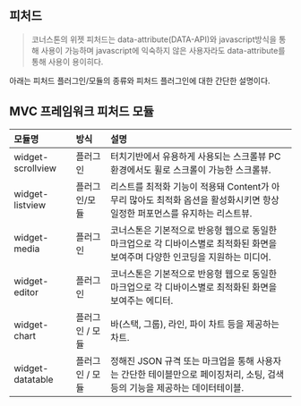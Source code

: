 <!--
layout: 'post'
section: 'Cornerstone Framework'
title: '피쳐드'
outline: '코너스톤의 위젯 피처드는 data-attribute(DATA-API)와 javascript방식을 통해 사용이 가능하며 javascript에 익숙하지 않은 사용자라도 data-attribute를 통해 사용이 용이히다. 아래는 플러그인의 종류와 플러그인에 대한 간단한 설명이다...'
date: '2012-11-16'
tagstr: 'widget'
order: '[4, 4]'
thumbnail: '4.4.00.featured.png'
-->


피처드
----------

> 코너스톤의 위젯 피처드는 data-attribute(DATA-API)와 javascript방식을 통해 사용이 가능하며 javascript에 익숙하지 않은 사용자라도 data-attribute를 통해 사용이 용이히다.

아래는 피처드 플러그인/모듈의 종류와 피처드 플러그인에 대한 간단한 설명이다.

MVC 프레임워크 피처드 모듈
-----

모듈명 | 방식 | 설명
:-- | :-- | :--
widget-scrollview | 플러그인 | 터치기반에서 유용하게 사용되는 스크롤뷰 PC환경에서도 휠로 스크롤이 가능한 스크롤뷰.
widget-listview | 플러그인/모듈 | 리스트를 최적화 기능이 적용돼 Content가 아무리 많아도 최적화 옵션을 활성화시키면 항상 일정한 퍼포먼스를 유지하는 리스트뷰.
widget-media | 플러그인 | 코너스톤은 기본적으로 반응형 웹으로 동일한 마크업으로 각 디바이스별로 최적화된 화면을 보여주며 다양한 인코딩을 지원하는 미디어.
widget-editor | 플러그인 | 코너스톤은 기본적으로 반응형 웹으로 동일한 마크업으로 각 디바이스별로 최적화된 화면을 보여주는 에디터.
widget-chart | 플러그인 / 모듈 | 바(스택, 그룹), 라인, 파이 차트 등을 제공하는 차트.
widget-datatable | 플러그인 / 모듈 | 정해진 JSON 규격 또는 마크업을 통해 사용자는 간단한 테이블만으로 페이징처리, 소팅, 검색 등의 기능을 제공하는 데이터테이블.


